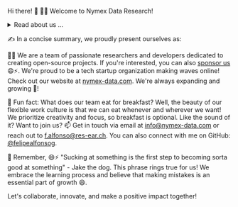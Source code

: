 Hi there! 👋
🙋‍♀️ Welcome to Nymex Data Research!

<details>
  <summary>Read about us ...</summary>
  <br>
  Nymex Data Research specializes in a wide range of areas including cutting-edge research, comprehensive big data analysis, innovative software development, open source solutions, and computer science engineering. Our multidisciplinary expertise enables us to tackle complex challenges and deliver impactful results in the field of data-driven technologies.

With a strong emphasis on research, we delve into the depths of data to uncover valuable insights and drive evidence-based decision-making. Our team of skilled analysts and data scientists employ advanced methodologies and tools to extract meaningful patterns and trends from large and diverse datasets.

In addition to research, we are passionate about developing high-quality software solutions. Our experienced developers leverage their expertise in open source technologies to create robust and scalable software applications. By embracing open source principles, we contribute to the collaborative ecosystem and foster innovation within the tech community.

At Nymex Data Research, we pride ourselves on our commitment to excellence in computer science engineering. Our team of engineers excels in designing and implementing advanced algorithms, optimizing performance, and ensuring the reliability and security of our systems.

With a focus on open collaboration and knowledge sharing, we actively engage with the open source community. By sharing our work and contributing to open source projects, we strive to advance the field of data research and foster a culture of innovation.

Join us in our quest to unlock the true potential of data through groundbreaking research, powerful big data analysis, state-of-the-art development, and a commitment to open source principles. Together, we can make a lasting impact in the world of data-driven technologies.
<br>
</details>

✍️ In a concise summary, we proudly present ourselves as:

👩‍💻 We are a team of passionate researchers and developers dedicated to creating open-source projects. If you're interested, you can also <a href="https://github.com/sponsors/NymexData" target="_blank">sponsor us</a> 😄⚡️. We're proud to be a tech startup organization making waves online! Check out our website at <a href="https://nymex-data.com" target="_blank">nymex-data.com</a>. We're always expanding and growing 🐧!

🍿 Fun fact: What does our team eat for breakfast? Well, the beauty of our flexible work culture is that we can eat whenever and wherever we want! We prioritize creativity and focus, so breakfast is optional. Like the sound of it? Want to join us? 📫 Get in touch via email at info@nymex-data.com or reach out to f.alfonso@res-ear.ch. You can also connect with me on GitHub: <a href="https://github.com/felipealfonsog" target="_blank">@felipealfonsog</a>.

🧙 Remember, 😄⚡️ "Sucking at something is the first step to becoming sorta good at something" - Jake the dog. This phrase rings true for us! We embrace the learning process and believe that making mistakes is an essential part of growth 😄.

Let's collaborate, innovate, and make a positive impact together!
